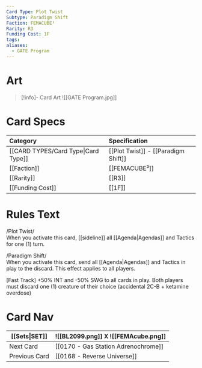 ```yaml
---
Card Type: Plot Twist
Subtype: Paradigm Shift
Faction: FEMACUBE³
Rarity: R3
Funding Cost: 1F
tags: 
aliases:
  - GATE Program
---
```

# Art

> [!info]- Card Art
> ![[GATE Program.jpg]]

# Card Specs

| Category | Specification| 
| :--- | :--- |
| [[CARD TYPES/Card Type\|Card Type]] | [[Plot Twist]] - [[Paradigm Shift]] |  
| [[Faction]] | [[FEMACUBE³]] |  
| [[Rarity]] | [[R3]] |  
| [[Funding Cost]] | [[1F]] |  

# Rules Text  

/Plot Twist/  
When you activate this card, [[sideline]] all [[Agenda|Agendas]] and Tactics for one (1) turn.

/Paradigm Shift/     
When you activate this card, send all [[Agenda|Agendas]] and Tactics in play to the discard. This effect applies to all players.

[Fast Track] 
+50% INT and -50% SWG to all cards in play. 
Both players must discard one (1) creature of their choice (accidental 2C-B + ketamine overdose)

# Card Nav

| [[Sets\|SET]] |  ![[BL2099.png]] 𐌢 ![[FEMAcube.png]] |
| ------------- | ------------------------------ |
| Next Card     | [[0170 - Gas Station Adrenochrome]] |
| Previous Card | [[0168 - Reverse Universe]] |


